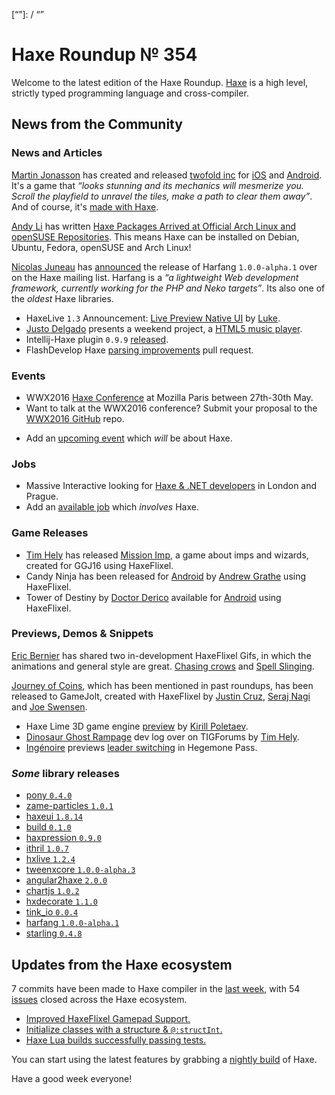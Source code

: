[_template]: ../templates/roundup.html
[date]: / "2016-02-03 09:54:00"
[modified]: / "2015-02-03 09:54:00"
[published]: / "2015-02-03 09:54:00"
[“”]: / “”

# Haxe Roundup № 354

Welcome to the latest edition of the Haxe Roundup. [Haxe](http://haxe.org/?utm_source=haxe.io) is a high level, strictly typed programming language and cross-compiler.

## News from the Community

### News and Articles

[Martin Jonasson][tw1] has created and released
[twofold inc][l1] for [iOS][l2] and [Android][l3].
It's a game that _“looks stunning and its mechanics will mesmerize you. Scroll the playfield to unravel the tiles, make a path to clear them away”_. And of course, it's [made with Haxe][l4].

[Andy Li][tw2] has written [Haxe Packages Arrived at Official Arch Linux and openSUSE Repositories][l5]. This means Haxe can be installed on Debian, Ubuntu, Fedora, openSUSE and Arch Linux!

[Nicolas Juneau][gh1] has [announced][l15] the 
release of Harfang `1.0.0-alpha.1` over on the Haxe mailing list. Harfang is a _“a lightweight Web development framework, currently working for the PHP and Neko targets”_. Its also one of the 
_oldest_ Haxe libraries.

- HaxeLive `1.3` Announcement: [Live Preview Native UI][l14] by [Luke][tw10].
- [Justo Delgado][tw12] presents a weekend project, a [HTML5 music player][l17].
- Intellij-Haxe plugin `0.9.9` [released](https://github.com/TiVo/intellij-haxe/releases/tag/0.9.9).
- FlashDevelop Haxe [parsing improvements](https://github.com/fdorg/flashdevelop/pull/1068) pull request.

### Events

- WWX2016 [Haxe Conference](https://github.com/silexlabs/wwx2016) at Mozilla Paris between 27th-30th May.
- Want to talk at the WWX2016 conference? Submit your proposal to the [WWX2016 GitHub](https://github.com/silexlabs/wwx2016/#talks-workshops-hackathons) repo.
+	Add an [upcoming event](https://github.com/skial/haxe.io/labels/events) which _will_ be about Haxe.

### Jobs

- Massive Interactive looking for [Haxe & .NET developers](https://groups.google.com/forum/#!msg/haxelang/rofptaPdRQg/fk661KE3CQAJ) in London and Prague.
- Add an [available job](https://github.com/skial/haxe.io/labels/jobs) which _involves_ Haxe.

### Game Releases

- [Tim Hely][tw4] has released [Mission Imp][l8], a game about imps and wizards, created for GGJ16 using HaxeFlixel.
- Candy Ninja has been released for [Android][l9] by [Andrew Grathe][tw5] using HaxeFlixel.
- Tower of Destiny by [Doctor Derico][tw11] available for [Android][l16] using HaxeFlixel.

### Previews, Demos & Snippets

[Eric Bernier][tw6] has shared two in-development
HaxeFlixel Gifs, in which the animations and 
general style are great. [Chasing crows][l10] and
[Spell Slinging][l11].

[Journey of Coins][l13], which has been mentioned in past roundups, has been released to GameJolt, created with HaxeFlixel by [Justin Cruz][tw8], [Seraj Nagi][tw9] and [Joe Swensen][bc1].

- Haxe Lime 3D game engine [preview][l6] by [Kirill Poletaev][tw3].
- [Dinosaur Ghost Rampage][l7] dev log over on TIGForums by [Tim Hely][tw4].
- [Ingénoire][tw7] previews [leader switching][l12] in Hegemone Pass.

### *Some* library releases

- [pony `0.4.0`](http://lib.haxe.org/p/pony)
- [zame-particles `1.0.1`](http://lib.haxe.org/p/zame-particles)
- [haxeui `1.8.14`](http://lib.haxe.org/p/haxeui)
- [build `0.1.0`](http://lib.haxe.org/p/build)
- [haxpression `0.9.0`](http://lib.haxe.org/p/haxpression)
- [ithril `1.0.7`](http://lib.haxe.org/p/ithril)
- [hxlive `1.2.4`](http://lib.haxe.org/p/hxlive)
- [tweenxcore `1.0.0-alpha.3`](http://lib.haxe.org/p/tweenxcore)
- [angular2haxe `2.0.0`](https://github.com/nweedon/angular2haxe/tree/rewrite-with-hxdecorate)
- [chartjs `1.0.2`](http://lib.haxe.org/p/chartjs)
- [hxdecorate `1.1.0`](https://github.com/nweedon/hxdecorate/releases/tag/1.1.0)
- [tink_io `0.0.4`](http://lib.haxe.org/p/tink_io)
- [harfang `1.0.0-alpha.1`](http://lib.haxe.org/p/harfang)
- [starling `0.4.8`](http://lib.haxe.org/p/starling)

## Updates from the Haxe ecosystem

7 commits have been made to Haxe compiler in the [last week], with 54 [issues] closed across the Haxe ecosystem.

- [Improved HaxeFlixel Gamepad Support.](https://github.com/HaxeFlixel/flixel/pull/1715)
- [Initialize classes with a structure &  `@:structInt`.](https://github.com/HaxeFoundation/haxe/issues/4526#issuecomment-179284214)
- [Haxe Lua builds successfully passing tests.](https://github.com/jdonaldson/haxe/commit/6649a15062fcc4b4f8969c726f8c76371e1a1b95#commitcomment-15903096)

You can start using the latest features by grabbing a [nightly build] of Haxe.

Have a good week everyone!

[last week]: https://github.com/issues?utf8=%E2%9C%93&q=closed%3A2016-02-02..2016-02-09+org%3Ahaxefoundation+is%3Aclosed+
[issues]: https://github.com/issues?utf8=%E2%9C%93&q=org%3Ahaxefoundation+org%3Aopenfl+org%3Asnowkit+org%3AKTXSoftware+org%3Ahaxeflixel+org%3Ahaxepunk+org%3Anmehost+org%3Ahaxeui+org%3Ahaxetink+is%3Aclosed+closed%3A2016-02-02..2016-02-09+
[nightly build]: http://build.haxe.org

[gh1]: https://github.com/njuneau "@njuneau"

[bc1]: https://jswensen.bandcamp.com/ "@jswensen"

[tw12]: https://twitter.com/jdbaudi "@jdbaudi"
[tw11]: https://twitter.com/DrDerico_ru "@DrDerico_ru"
[tw10]: https://twitter.com/tienery "@tienery"
[tw9]: https://twitter.com/NaxeCode "@NaxeCode"
[tw8]: https://twitter.com/JuiceBoos "@JuiceBoos"
[tw7]: https://twitter.com/ingenoire "@ingenoire"
[tw6]: https://twitter.com/ericmbernier "@ericmbernier"
[tw5]: https://twitter.com/agrothe "@agrothe"
[tw4]: https://twitter.com/SeiferTim "@SeiferTim"
[tw3]: https://twitter.com/kircode "@kircode"
[tw2]: https://twitter.com/andy_li "@andy_li"
[tw1]: https://twitter.com/grapefrukt/ "@grapefrukt"

[l17]: https://groups.google.com/forum/#!msg/haxelang/5bViIOBmKkQ/kOyuf3pVDQAJ "Presenting a weekend project: A HTML5 music player"
[l16]: https://play.google.com/store/apps/details?id=com.drderico.towerd "Tower of Destiny on the Play Store"
[l15]: https://groups.google.com/forum/#!topic/haxelang/Xsf94bVntHE "Harfang 1.0.0-alpha.1 release"
[l14]: http://www.colour-id.co.uk/news/haxelive-13-announcement-live-preview-native-ui "HaxeLive 1.3 Announcement - Live Preview Native UI"
[l13]: http://gamejolt.com/games/journey-of-coins/124226 "Journey of Coins on GameJolt"
[l12]: https://twitter.com/ingenoire/status/696091468382003200 "Leader Switching in Hegemone Pass"
[l11]: https://twitter.com/ericmbernier/status/696027485872517120 "Spell slinging"
[l10]: https://twitter.com/ericmbernier/status/695630925187706880 "Go away, crows!"
[l9]: https://play.google.com/store/apps/details?id=com.bordereastcreative.candyninjanightrunner "Candy Ninja on the Play Store"
[l8]: http://mission-imp.tims-world.com/ "Mission Imp"
[l7]: https://forums.tigsource.com/index.php?topic=52503.0 "Dinosaur Ghost Rampage on TIGForums"
[l6]: https://twitter.com/kircode/status/694617834589179904 "Haxe Lime 3D preview"
[l5]: http://blog.onthewings.net/2016/02/02/haxe_packages_arrived_at_official_arch_linux_and_opensuse_repos/ "Haxe Packages Arrived at Official Arch Linux and openSUSE Repositories"
[l4]: https://twitter.com/grapefrukt/status/694598022735515648 "Twofold Inc made with Haxe"
[l3]: https://play.google.com/store/apps/details?id=com.grapefrukt.games.twofold "Twofold Inc on the Play Store"
[l2]: https://itunes.apple.com/us/app/twofold-inc./id1042322028?ls=1&mt=8 "Twofold Inc on the App Store"
[l1]: http://twofoldinc.com/ "Twofold Inc"
